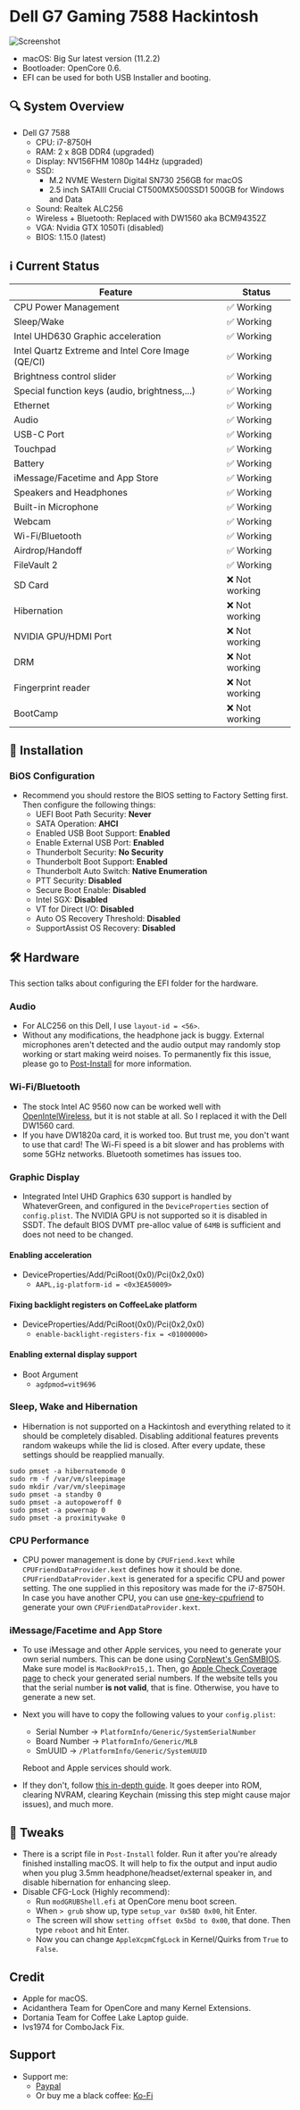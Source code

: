 # Dell G7 Gaming 7588 Hackintosh

![Screenshot](screenshot/screenshot.png)
- macOS: Big Sur latest version (11.2.2)
- Bootloader: OpenCore 0.6.
- EFI can be used for both USB Installer and booting.

## 🔍 System Overview
* Dell G7 7588
    * CPU: i7-8750H
    * RAM: 2 x 8GB DDR4 (upgraded)
    * Display: NV156FHM 1080p 144Hz (upgraded)
    * SSD:
        * M.2 NVME Western Digital SN730 256GB for macOS
        * 2.5 inch SATAIII Crucial CT500MX500SSD1 500GB for Windows and Data
    * Sound: Realtek ALC256
    * Wireless + Bluetooth: Replaced with DW1560 aka BCM94352Z
    * VGA: Nvidia GTX 1050Ti (disabled)
    * BIOS: 1.15.0 (latest)

## ℹ️ Current Status

| Feature | Status |
| ------------- | ------------- |
| CPU Power Management | ✅ Working |
| Sleep/Wake | ✅ Working |
| Intel UHD630 Graphic acceleration | ✅ Working |
| Intel Quartz Extreme and Intel Core Image (QE/CI) | ✅ Working |
| Brightness control slider | ✅ Working |
| Special function keys (audio, brightness,...) | ✅ Working |
| Ethernet | ✅ Working |
| Audio | ✅ Working | 
| USB-C Port | ✅ Working |
| Touchpad | ✅ Working |
| Battery | ✅ Working |
| iMessage/Facetime and App Store | ✅ Working  |
| Speakers and Headphones | ✅ Working |
| Built-in Microphone | ✅ Working |
| Webcam | ✅ Working |
| Wi-Fi/Bluetooth | ✅ Working |
| Airdrop/Handoff | ✅ Working |
| FileVault 2 | ✅ Working |
| SD Card | ❌ Not working |
| Hibernation | ❌ Not working |
| NVIDIA GPU/HDMI Port | ❌ Not working |
| DRM | ❌ Not working |
| Fingerprint reader | ❌ Not working |
| BootCamp | ❌ Not working |

## 💾 Installation

### BiOS Configuration
* Recommend you should restore the BIOS setting to Factory Setting first. Then configure the following things: 
    - UEFI Boot Path Security: **Never**
    - SATA Operation: **AHCI**
    - Enabled USB Boot Support: **Enabled**
    - Enable External USB Port: **Enabled**
    - Thunderbolt Security: **No Security**
    - Thunderbolt Boot Support: **Enabled**
    - Thunderbolt Auto Switch: **Native Enumeration**
    - PTT Security: **Disabled**
    - Secure Boot Enable: **Disabled**
    - Intel SGX: **Disabled**
    - VT for Direct I/O: **Disabled**
    - Auto OS Recovery Threshold: **Disabled**
    - SupportAssist OS Recovery: **Disabled**

## 🛠 Hardware
This section talks about configuring the EFI folder for the hardware.

### Audio
* For ALC256 on this Dell, I use `layout-id = <56>`.
* Without any modifications, the headphone jack is buggy. External microphones aren't detected and the audio output may randomly stop working or start making weird noises. To permanently fix this issue, please go to [Post-Install](https://github.com/rex-lapis/Dell_G7_7588_OpenCore_Hackintosh#tweaks) for more information.

### Wi-Fi/Bluetooth
* The stock Intel AC 9560 now can be worked well with [OpenIntelWireless](https://github.com/OpenIntelWireless), but it is not stable at all. So I replaced it with the Dell DW1560 card.
* If you have DW1820a card, it is worked too. But trust me, you don't want to use that card! The Wi-Fi speed is a bit slower and has problems with some 5GHz networks. Bluetooth sometimes has issues too.

### Graphic Display
* Integrated Intel UHD Graphics 630 support is handled by WhateverGreen, and configured in the `DeviceProperties` section of `config.plist`.
The NVIDIA GPU is not supported so it is disabled in SSDT.
The default BIOS DVMT pre-alloc value of `64MB` is sufficient and does not need to be changed.
#### Enabling acceleration
* DeviceProperties/Add/PciRoot(0x0)/Pci(0x2,0x0)
  * `AAPL,ig-platform-id = <0x3EA50009>`
#### Fixing backlight registers on CoffeeLake platform
* DeviceProperties/Add/PciRoot(0x0)/Pci(0x2,0x0)
  * `enable-backlight-registers-fix = <01000000>`
#### Enabling external display support
* Boot Argument
  * `agdpmod=vit9696`

### Sleep, Wake and Hibernation
* Hibernation is not supported on a Hackintosh and everything related to it should be completely disabled. Disabling additional features prevents random wakeups while the lid is closed. After every update, these settings should be reapplied manually.
```
sudo pmset -a hibernatemode 0
sudo rm -f /var/vm/sleepimage
sudo mkdir /var/vm/sleepimage
sudo pmset -a standby 0
sudo pmset -a autopoweroff 0
sudo pmset -a powernap 0
sudo pmset -a proximitywake 0
```

### CPU Performance
* CPU power management is done by `CPUFriend.kext` while `CPUFriendDataProvider.kext` defines how it should be done. `CPUFriendDataProvider.kext` is generated for a specific CPU and power setting. The one supplied in this repository was made for the i7-8750H. In case you have another CPU, you can use [one-key-cpufriend](https://github.com/stevezhengshiqi/one-key-cpufriend) to generate your own `CPUFriendDataProvider.kext`.

### iMessage/Facetime and App Store
* To use iMessage and other Apple services, you need to generate your own serial numbers. This can be done using [CorpNewt's GenSMBIOS](https://github.com/corpnewt/GenSMBIOS). Make sure model is `MacBookPro15,1`. Then, go [Apple Check Coverage page](https://checkcoverage.apple.com/) to check your generated serial numbers. If the website tells you that the serial number **is not valid**, that is fine. Otherwise, you have to generate a new set.

* Next you will have to copy the following values to your `config.plist`:
  - Serial Number -> `PlatformInfo/Generic/SystemSerialNumber`
  - Board Number -> `PlatformInfo/Generic/MLB`
  - SmUUID -> `/PlatformInfo/Generic/SystemUUID`

  Reboot and Apple services should work.

* If they don't, follow [this in-depth guide](https://dortania.github.io/OpenCore-Post-Install/universal/iservices.html). It goes deeper into ROM, clearing NVRAM, clearing Keychain (missing this step might cause major issues), and much more.

## 🔧 Tweaks
* There is a script file in `Post-Install` folder. Run it after you're already finished installing macOS. It will help to fix the output and input audio when you plug 3.5mm headphone/headset/external speaker in, and disable hibernation for enhancing sleep.
* Disable CFG-Lock (Highly recommend):
  * Run `modGRUBShell.efi` at OpenCore menu boot screen.
  * When `> grub` show up, type `setup_var 0x5BD 0x00`, hit Enter.
  * The screen will show `setting offset 0x5bd to 0x00`, that done. Then type `reboot` and hit Enter.
  * Now you can change `AppleXcpmCfgLock` in Kernel/Quirks from `True` to `False`.

## Credit
* Apple for macOS.
* Acidanthera Team for OpenCore and many Kernel Extensions.
* Dortania Team for Coffee Lake Laptop guide.
* Ivs1974 for ComboJack Fix.

## Support
* Support me: 
  - [Paypal](https://www.paypal.me/tekun0lxrd)
  - Or buy me a black coffee: [Ko-Fi](https://ko-fi.com/rexlapis)
